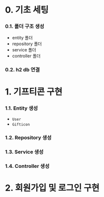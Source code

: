 # 0. 기초 세팅
### 0.1. 폴더 구조 생성
  - entity 폴더
  - repository 폴더
  - service 폴더
  - controller 폴더
### 0.2. h2 db 연결
# 1. 기프티콘 구현
### 1.1. Entity 생성
  - `User`
  - `Gifticon`

### 1.2. Repository 생성

### 1.3. Service 생성

### 1.4. Controller 생성

# 2. 회원가입 및 로그인 구현